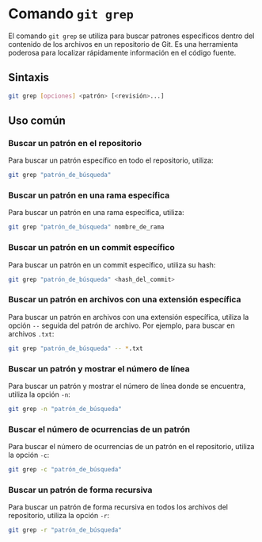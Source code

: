 # Comando `git grep`

El comando `git grep` se utiliza para buscar patrones específicos dentro del contenido de los archivos en un repositorio de Git. Es una herramienta poderosa para localizar rápidamente información en el código fuente.

## Sintaxis

```bash
git grep [opciones] <patrón> [<revisión>...]
```

## Uso común

### Buscar un patrón en el repositorio

Para buscar un patrón específico en todo el repositorio, utiliza:

```bash
git grep "patrón_de_búsqueda"
```

### Buscar un patrón en una rama específica

Para buscar un patrón en una rama específica, utiliza:

```bash
git grep "patrón_de_búsqueda" nombre_de_rama
```

### Buscar un patrón en un commit específico

Para buscar un patrón en un commit específico, utiliza su hash:

```bash
git grep "patrón_de_búsqueda" <hash_del_commit>
```

### Buscar un patrón en archivos con una extensión específica

Para buscar un patrón en archivos con una extensión específica, utiliza la opción `--` seguida del patrón de archivo. Por ejemplo, para buscar en archivos `.txt`:

```bash
git grep "patrón_de_búsqueda" -- *.txt
```

### Buscar un patrón y mostrar el número de línea

Para buscar un patrón y mostrar el número de línea donde se encuentra, utiliza la opción `-n`:

```bash
git grep -n "patrón_de_búsqueda"
```

### Buscar el número de ocurrencias de un patrón

Para buscar el número de ocurrencias de un patrón en el repositorio, utiliza la opción `-c`:

```bash
git grep -c "patrón_de_búsqueda"
```

### Buscar un patrón de forma recursiva

Para buscar un patrón de forma recursiva en todos los archivos del repositorio, utiliza la opción `-r`:

```bash
git grep -r "patrón_de_búsqueda"
```